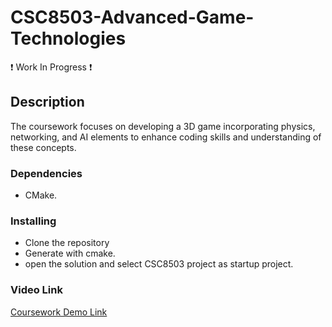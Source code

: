 # CSC8503-Advanced-Game-Technologies
❗ Work In Progress ❗
## Description
The coursework focuses on developing a 3D game incorporating physics, networking, and AI elements to enhance coding skills and understanding of these concepts.

### Dependencies
* CMake.

### Installing
* Clone the repository
* Generate with cmake.
* open the solution and select CSC8503 project as startup project.

### Video Link

[Coursework Demo Link](https://youtu.be/kJccCICLs4A)
